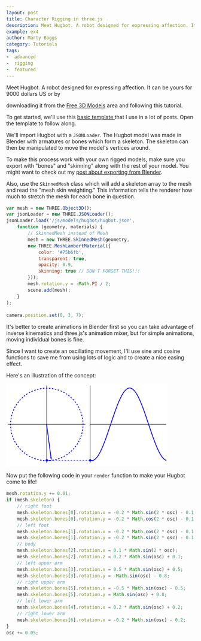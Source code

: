 ```yaml
---
layout: post
title: Character Rigging in three.js
description: Meet Hugbot. A robot designed for expressing affection. It can be yours for 9000 dollars US or by downloading it from the Free 3D Models. The Hugbot model was made in Blender with armatures or bones which form a skeleton. The skeleton can then be manipulated to move the model's vertices around.
example: ex4
author: Marty Boggs
category: Tutorials
tags:
-  advanced
-  rigging
-  featured
---
```

Meet Hugbot. A robot designed for expressing affection. It can be yours for 9000 dollars US or by
<!--more-->
downloading it from the [Free 3D Models](/models/hugbot) area and following this tutorial.

To get started, we'll use this <a href="/threejs-world-blank-template.html" download="threejs-world-{{page.example}}.html">basic template <i class="fa fa-download"></i></a> that I use in a lot of posts. Open the template to follow along.

We'll import Hugbot with a `JSONLoader`. The Hugbot model was made in Blender with armatures or bones which form a skeleton. The skeleton can then be manipulated to move the model's vertices around.

To make this process work with your own rigged models, make sure you export with "bones" and "skinning" along with the rest of your model. You might want to check out my <a href="/tutorials/export-a-model-from-blender">post about exporting from Blender</a>.

Also, use the `SkinnedMesh` class which will add a skeleton array to the mesh and read the "mesh skin weighting." This information tells the renderer how much to stretch the mesh for each bone in question.

```javascript
var mesh = new THREE.Object3D();
var jsonLoader = new THREE.JSONLoader();
jsonLoader.load('/js/models/hugbot/hugbot.json',
	function (geometry, materials) {
		// SkinnedMesh instead of Mesh
		mesh = new THREE.SkinnedMesh(geometry,
		new THREE.MeshLambertMaterial({
			color: '#75b6fb',
			transparent: true,
			opacity: 0.9,
			skinning: true // DON'T FORGET THIS!!!
		}));
		mesh.rotation.y = -Math.PI / 2;
		scene.add(mesh);
	}
);

camera.position.set(0, 3, 7);
```

It's better to create animations in Blender first so you can take advantage of inverse kinematics and three.js's animation mixer, but for simple animations, moving individual bones is fine.

Since I want to create an oscillating movement, I'll use sine and cosine functions to save me from using lots of logic and to create a nice easing effect.

Here's an illustration of the concept:

<img src="/images/sine.gif">

Now put the following code in your `render` function to make your Hugbot come to life!

```javascript
mesh.rotation.y += 0.01;
if (mesh.skeleton) {
	// right foot
	mesh.skeleton.bones[0].rotation.x = -0.2 * Math.sin(2 * osc) - 0.1;
	mesh.skeleton.bones[0].rotation.y = -0.2 * Math.cos(2 * osc) - 0.1;
	// left foot
	mesh.skeleton.bones[1].rotation.x = -0.2 * Math.cos(2 * osc) - 0.1;
	mesh.skeleton.bones[1].rotation.y = -0.2 * Math.sin(2 * osc) - 0.1;
	// body
	mesh.skeleton.bones[2].rotation.x = 0.1 * Math.sin(2 * osc);
	mesh.skeleton.bones[2].rotation.z = 0.2 * Math.sin(osc) + 0.1;
	// left upper arm
	mesh.skeleton.bones[3].rotation.x = 0.5 * Math.sin(osc) + 0.5;
	mesh.skeleton.bones[3].rotation.y = -Math.sin(osc) - 0.8;
	// right upper arm
	mesh.skeleton.bones[5].rotation.x = -0.5 * Math.sin(osc) - 0.5;
	mesh.skeleton.bones[5].rotation.y = Math.sin(osc) + 0.8;
	// left lower arm
	mesh.skeleton.bones[4].rotation.x = 0.2 * Math.sin(osc) + 0.2;
	// right lower arm
	mesh.skeleton.bones[6].rotation.x = -0.2 * Math.sin(osc) - 0.2;
}
osc += 0.05;
```
